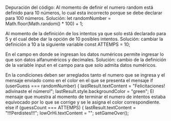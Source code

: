 Depuración del código:
Al momento de definir el numero random está definido para 10 números, lo cual esta incorrecto porque se debe declarar para 100 números. 
Solución: let randomNumber = Math.floor(Math.random() * 100) + 1;

Al momento de la definición de los intentos ya que solo está declarado para 5 y el cual debe dar la opción de 10 posibles intentos. 
Solución: cambiar la definición a 10 a la siguiente variable const ATTEMPS = 10;

En el campo en donde se ingresan los datos numéricos permite ingresar lo que son datos alfanuméricos y decimales. 
Solución:  cambio de la definición de la variable input en el campo para que solo admita datos numéricos. 

En la condiciones deben ser arreglados tanto el numero que se ingresa y el mensaje enviado como en el color en el que se presenta el mensaje if (userGuess === randomNumber) { lastResult.textContent = "Felicitaciones! adivinaste el número!"; lastResult.style.backgroundColor = "green";
El mensaje que muestra al momento de terminar el numero de intentos estaba equivocado por lo que se corrige y se le asigna el color correspondiente. else if (guessCount === ATTEMPS) { lastResult.textContent = "!!!Perdistes!!!"; lowOrHi.textContent = ""; setGameOver();
